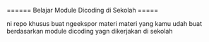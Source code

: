 ====== Belajar Module Dicoding di Sekolah =====

ni repo khusus buat ngeekspor materi materi yang kamu udah buat berdasarkan module dicoding yagn dikerjakan di sekolah
